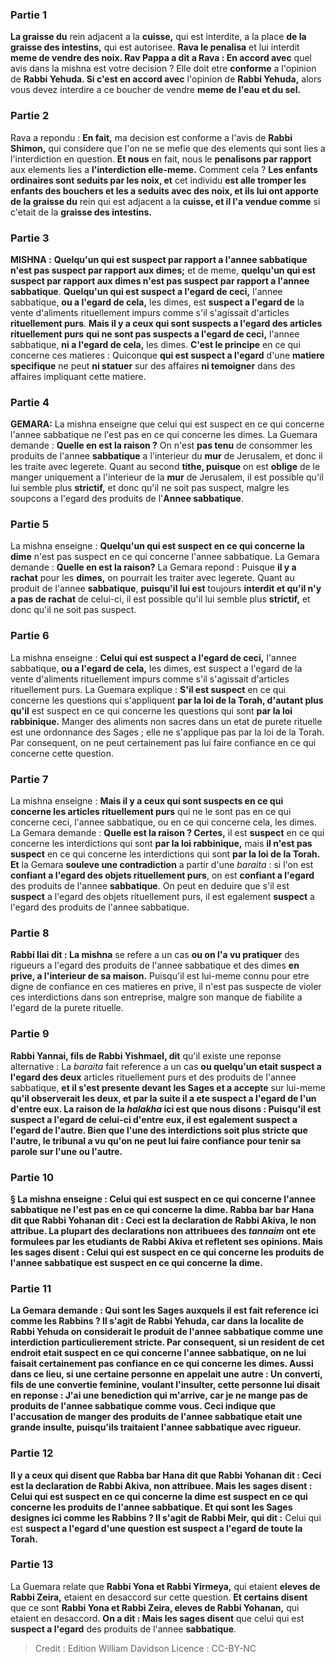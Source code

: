 
### Partie 1
<b>La graisse du</b> rein adjacent a la <b>cuisse,</b> qui est interdite, a la place <b>de la graisse des intestins,</b> qui est autorisee. <b>Rava le penalisa</b> et lui interdit <b>meme de vendre des noix. Rav Pappa a dit a Rava : En accord avec</b> quel avis dans la mishna est votre decision ? Elle doit etre <b>conforme</b> a l'opinion de <b>Rabbi Yehuda. Si c'est en accord avec</b> l'opinion de <b>Rabbi Yehuda,</b> alors vous devez interdire a ce boucher de vendre <b>meme de l'eau et du sel.</b>

### Partie 2
Rava a repondu : <b>En fait,</b> ma decision est conforme a l'avis de <b>Rabbi Shimon,</b> qui considere que l'on ne se mefie que des elements qui sont lies a l'interdiction en question. <b>Et nous</b> en fait, nous le <b>penalisons par rapport</b> aux elements lies a <b>l'interdiction elle-meme.</b> Comment cela ? <b>Les enfants ordinaires sont seduits par les noix, et</b> cet individu <b>est alle tromper les enfants des bouchers et les a seduits avec des noix, et ils lui ont apporte de la graisse du</b> rein qui est adjacent a la <b>cuisse, et il l'a vendue comme</b> si c'etait de la <b>graisse des intestins.</b>

### Partie 3
<strong>MISHNA :</strong> <b>Quelqu'un qui est suspect par rapport a l'annee sabbatique</b> <b>n'est pas suspect par rapport aux dimes;</b> et de meme, <b>quelqu'un qui est suspect par rapport aux dimes n'est pas suspect par rapport a l'annee sabbatique</b>. <b>Quelqu'un qui est suspect a l'egard de ceci,</b> l'annee sabbatique, <b>ou a l'egard de cela,</b> les dimes, est <b>suspect a l'egard de</b> la vente d'aliments rituellement impurs comme s'il s'agissait d'articles <b>rituellement purs</b>. <b>Mais il y a ceux qui sont suspects a l'egard des articles rituellement purs</b> <b>qui ne sont pas suspects a l'egard de ceci,</b> l'annee sabbatique, <b>ni a l'egard de cela,</b> les dimes. <b>C'est le principe</b> en ce qui concerne ces matieres : Quiconque <b>qui est suspect a l'egard</b> d'une <b>matiere specifique</b> ne peut <b>ni statuer</b> sur des affaires <b>ni temoigner</b> dans des affaires impliquant cette matiere.

### Partie 4
<strong>GEMARA:</strong> La mishna enseigne que celui qui est suspect en ce qui concerne l'annee sabbatique ne l'est pas en ce qui concerne les dimes. La Guemara demande : <b>Quelle en est la raison ?</b> On n'est <b>pas tenu</b> de consommer les produits de l'annee <b>sabbatique</b> a l'interieur du <b>mur</b> de Jerusalem, et donc il les traite avec legerete. Quant au second <b>tithe, puisque</b> on est <b>oblige</b> de le manger uniquement a l'interieur de la <b>mur</b> de Jerusalem, il est possible qu'il lui semble plus <b>strictif,</b> et donc qu'il ne soit pas suspect, malgre les soupcons a l'egard des produits de l'<b>Annee sabbatique</b>.

### Partie 5
La mishna enseigne : <b>Quelqu'un qui est suspect en ce qui concerne la dime</b> n'est pas suspect en ce qui concerne l'annee sabbatique. La Gemara demande : <b>Quelle en est la raison?</b> La Gemara repond : Puisque <b>il y a rachat</b> pour les <b>dimes,</b> on pourrait les traiter avec legerete. Quant au produit de l'annee <b>sabbatique</b>, <b>puisqu'il lui est</b> toujours <b>interdit et qu'il n'y a pas de rachat</b> de celui-ci, il est possible qu'il lui semble plus <b>strictif,</b> et donc qu'il ne soit pas suspect.

### Partie 6
La mishna enseigne : <b>Celui qui est suspect a l'egard de ceci,</b> l'annee sabbatique, <b>ou a l'egard de cela,</b> les dimes, est suspect a l'egard de la vente d'aliments rituellement impurs comme s'il s'agissait d'articles rituellement purs. La Guemara explique : <b>S'il est suspect</b> en ce qui concerne les questions qui s'appliquent <b>par la loi de la Torah, d'autant plus qu'il</b> est suspect en ce qui concerne les questions qui sont <b>par la loi rabbinique.</b> Manger des aliments non sacres dans un etat de purete rituelle est une ordonnance des Sages ; elle ne s'applique pas par la loi de la Torah. Par consequent, on ne peut certainement pas lui faire confiance en ce qui concerne cette question.

### Partie 7
La mishna enseigne : <b>Mais il y a ceux qui sont suspects en ce qui concerne les articles rituellement purs</b> qui ne le sont pas en ce qui concerne ceci, l'annee sabbatique, ou en ce qui concerne cela, les dimes. La Gemara demande : <b>Quelle est la raison ? Certes,</b> il est <b>suspect</b> en ce qui concerne les interdictions qui sont <b>par la loi rabbinique,</b> mais <b>il n'est pas suspect</b> en ce qui concerne les interdictions qui sont <b>par la loi de la Torah. Et</b> la Gemara <b>souleve une contradiction</b> a partir d'une <i>baraita</i> : si l'on est <b>confiant a l'egard des objets rituellement purs</b>, on est <b>confiant a l'egard</b> des produits de l'annee <b>sabbatique</b>. On peut en deduire que s'il est <b>suspect</b> a l'egard des objets rituellement purs, il est egalement <b>suspect</b> a l'egard des produits de l'annee sabbatique.

### Partie 8
<b>Rabbi Ilai dit : La mishna</b> se refere a un cas <b>ou on l'a vu pratiquer</b> des rigueurs a l'egard des produits de l'annee sabbatique et des dimes <b>en prive, a l'interieur de sa maison.</b> Puisqu'il est lui-meme connu pour etre digne de confiance en ces matieres en prive, il n'est pas suspecte de violer ces interdictions dans son entreprise, malgre son manque de fiabilite a l'egard de la purete rituelle.

### Partie 9
<b>Rabbi Yannai, fils de Rabbi Yishmael, dit</b> qu'il existe une reponse alternative : La <i>baraita</i> fait reference a un cas <b>ou quelqu'un etait suspect a l'egard des deux</b> articles rituellement purs et des produits de l'annee sabbatique, <b>et il s'est presente devant les Sages et a accepte</b> sur lui-meme <b>qu'il observerait <b>les deux, et par la suite il a ete suspect a l'egard de l'un d'entre eux.</b> La raison de la <i>halakha</i> ici est <b>que nous disons : Puisqu'il est suspect a l'egard de celui-ci</b> d'entre eux, <b>il est egalement suspect a l'egard de l'autre</b>. Bien que l'une des interdictions soit plus stricte que l'autre, le tribunal a vu qu'on ne peut lui faire confiance pour tenir sa parole sur l'une ou l'autre.

### Partie 10
§ La mishna enseigne : Celui qui est suspect en ce qui concerne l'annee sabbatique ne l'est pas en ce qui concerne la dime. <b>Rabba bar bar Hana dit</b> que <b>Rabbi Yohanan dit : Ceci est la declaration de Rabbi Akiva, le non attribue.</b> La plupart des declarations non attribuees des <i>tannaim</i> ont ete formulees par les etudiants de Rabbi Akiva et refletent ses opinions. <b>Mais les sages disent :</b> Celui qui est <b>suspect en ce qui concerne</b> les produits de <b>l'annee sabbatique</b> <b>est suspect en ce qui concerne la dime.</b>

### Partie 11
La Gemara demande : <b>Qui</b> sont les Sages auxquels il est fait reference ici comme <b>les Rabbins ?</b> Il s'agit de <b>Rabbi Yehuda, car dans la localite de Rabbi Yehuda on</b> considerait le produit de l'annee <b>sabbatique</b> comme une interdiction particulierement <b>stricte</b>. Par consequent, si un resident de cet endroit etait suspect en ce qui concerne l'annee sabbatique, on ne lui faisait certainement pas confiance en ce qui concerne les dimes. <b>Aussi</b> dans ce lieu, si <b>une certaine</b> personne <b>en appelait une autre : Un converti, fils de</b> une <b>convertie feminine,</b> voulant l'insulter, cette personne lui <b>disait</b> en reponse : <b>J'ai</b> une benediction <b>qui m'arrive, car je ne mange pas de produits de l'annee sabbatique</b> <b>comme vous</b>. Ceci indique que l'accusation de manger des produits de l'annee sabbatique etait une grande insulte, puisqu'ils traitaient l'annee sabbatique avec rigueur.

### Partie 12
<b>Il y a</b> ceux <b>qui disent</b> que <b>Rabba bar Hana dit</b> que <b>Rabbi Yohanan dit : Ceci est la declaration de Rabbi Akiva, non attribuee. Mais les sages disent :</b> Celui qui est <b>suspect en ce qui concerne la dime est suspect en ce qui concerne</b> les produits de l'annee <b>sabbatique</b>. <b>Et qui</b> sont les Sages designes ici comme <b>les Rabbins</b> ? Il s'agit de Rabbi Meir, qui dit :</b> Celui qui est <b>suspect a l'egard d'une question est suspect a l'egard de toute la Torah.</b>

### Partie 13
La Guemara relate que <b>Rabbi Yona et Rabbi Yirmeya,</b> qui etaient <b>eleves de Rabbi Zeira,</b> etaient en desaccord sur cette question. <b>Et certains disent</b> que ce sont <b>Rabbi Yona et Rabbi Zeira, eleves de Rabbi Yohanan,</b> qui etaient en desaccord. <b>On a dit : Mais les sages disent</b> que celui qui est <b>suspect a l'egard</b> des produits de l'annee <b>sabbatique</b>.

>Credit : Edition William Davidson
>Licence : CC-BY-NC